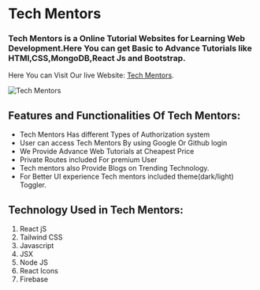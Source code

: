 # **Tech Mentors**
### Tech Mentors is a Online Tutorial Websites  for Learning Web Development.Here You can get Basic to Advance Tutorials like **HTMl**,**CSS**,**MongoDB**,**React Js** and **Bootstrap**.

Here You can Visit Our live Website:      [Tech Mentors](https://tech-mentors-2221d.web.app/).




![Tech Mentors](https://th.bing.com/th/id/OIP.ebNAwO_g5Dd4bZKk2AOAywHaEK?pid=ImgDet&rs=1)



## Features and Functionalities Of Tech Mentors:
- Tech Mentors Has different Types of Authorization system
- User can access Tech Mentors By using Google Or Github login
- We Provide Advance Web Tutorials at Cheapest Price
- Private Routes included For premium User
- Tech mentors also Provide Blogs on Trending Technology.
- For Better UI experience Tech mentors included theme(dark/light) Toggler.
## Technology Used in Tech Mentors:
1. React jS
2. Tailwind CSS
3. Javascript
4. JSX
5. Node JS
6. React Icons
7. Firebase

